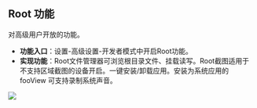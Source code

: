 ## Root 功能
对高级用户开放的功能。

* **功能入口**：设置-高级设置-开发者模式中开启Root功能。
* **实现功能**：Root文件管理器可浏览根目录文件、挂载读写。Root截图适用于不支持区域截图的设备开启。一键安装/卸载应用。安装为系统应用的 fooView 可支持录制系统声音。


![](http://ww1.sinaimg.cn/large/6b1dd0a7ly1fzrcjal3vuj20u00mjwgm.jpg)

